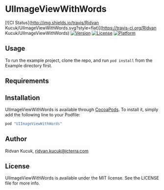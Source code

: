 # UIImageViewWithWords

[![CI Status](http://img.shields.io/travis/Ridvan Kucuk/UIImageViewWithWords.svg?style=flat)](https://travis-ci.org/Ridvan Kucuk/UIImageViewWithWords)
[![Version](https://img.shields.io/cocoapods/v/UIImageViewWithWords.svg?style=flat)](http://cocoapods.org/pods/UIImageViewWithWords)
[![License](https://img.shields.io/cocoapods/l/UIImageViewWithWords.svg?style=flat)](http://cocoapods.org/pods/UIImageViewWithWords)
[![Platform](https://img.shields.io/cocoapods/p/UIImageViewWithWords.svg?style=flat)](http://cocoapods.org/pods/UIImageViewWithWords)

## Usage

To run the example project, clone the repo, and run `pod install` from the Example directory first.

## Requirements

## Installation

UIImageViewWithWords is available through [CocoaPods](http://cocoapods.org). To install
it, simply add the following line to your Podfile:

```ruby
pod "UIImageViewWithWords"
```

## Author

Ridvan Kucuk, ridvan.kucuk@icterra.com

## License

UIImageViewWithWords is available under the MIT license. See the LICENSE file for more info.
